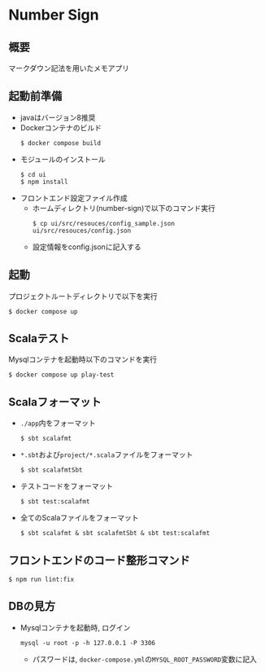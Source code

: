 # Number Sign

## 概要
マークダウン記法を用いたメモアプリ

## 起動前準備
- javaはバージョン8推奨
- Dockerコンテナのビルド
  ```
  $ docker compose build
  ```
- モジュールのインストール
  ```
  $ cd ui
  $ npm install
  ```
- フロントエンド設定ファイル作成
  - ホームディレクトリ(number-sign)で以下のコマンド実行
    ```
    $ cp ui/src/resouces/config_sample.json ui/src/resouces/config.json
    ```
  - 設定情報をconfig.jsonに記入する

## 起動
プロジェクトルートディレクトリで以下を実行
```
$ docker compose up
```

## Scalaテスト
Mysqlコンテナを起動時以下のコマンドを実行
```
$ docker compose up play-test
```

## Scalaフォーマット
- `./app`内をフォーマット
  ```
  $ sbt scalafmt
  ```
- `*.sbt`および`project/*.scala`ファイルをフォーマット
  ```
  $ sbt scalafmtSbt
  ```
- テストコードをフォーマット
  ```
  $ sbt test:scalafmt
  ```
- 全てのScalaファイルをフォーマット
  ```
  $ sbt scalafmt & sbt scalafmtSbt & sbt test:scalafmt
  ```

## フロントエンドのコード整形コマンド
```
$ npm run lint:fix
```

## DBの見方
- Mysqlコンテナを起動時, ログイン
  ```
  mysql -u root -p -h 127.0.0.1 -P 3306
  ```
  - パスワードは, `docker-compose.yml`の`MYSQL_ROOT_PASSWORD`変数に記入
